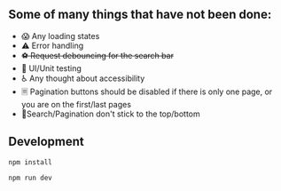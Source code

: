 ## Some of many things that have not been done:

- 😱 Any loading states
- ⚠️ Error handling
- ~~⚽ Request debouncing for the search bar~~
- 🧪 UI/Unit testing
- ♿ Any thought about accessibility
- 🗏 Pagination buttons should be disabled if there is only one page, or you are on the first/last pages
- 🥍Search/Pagination don't stick to the top/bottom

## Development

```
npm install
```

```
npm run dev
```
